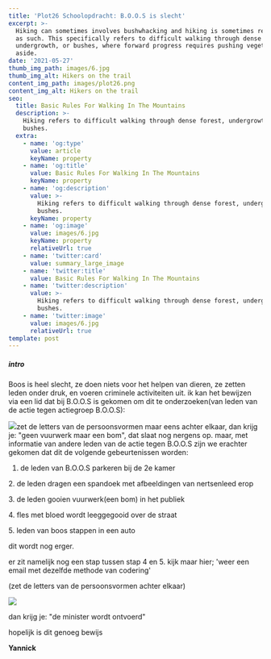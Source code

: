 ```yaml
---
title: 'Plot26 Schoolopdracht: B.O.O.S is slecht'
excerpt: >-
  Hiking can sometimes involves bushwhacking and hiking is sometimes referred to
  as such. This specifically refers to difficult walking through dense forest,
  undergrowth, or bushes, where forward progress requires pushing vegetation
  aside.
date: '2021-05-27'
thumb_img_path: images/6.jpg
thumb_img_alt: Hikers on the trail
content_img_path: images/plot26.png
content_img_alt: Hikers on the trail
seo:
  title: Basic Rules For Walking In The Mountains
  description: >-
    Hiking refers to difficult walking through dense forest, undergrowth, or
    bushes.
  extra:
    - name: 'og:type'
      value: article
      keyName: property
    - name: 'og:title'
      value: Basic Rules For Walking In The Mountains
      keyName: property
    - name: 'og:description'
      value: >-
        Hiking refers to difficult walking through dense forest, undergrowth, or
        bushes.
      keyName: property
    - name: 'og:image'
      value: images/6.jpg
      keyName: property
      relativeUrl: true
    - name: 'twitter:card'
      value: summary_large_image
    - name: 'twitter:title'
      value: Basic Rules For Walking In The Mountains
    - name: 'twitter:description'
      value: >-
        Hiking refers to difficult walking through dense forest, undergrowth, or
        bushes.
    - name: 'twitter:image'
      value: images/6.jpg
      relativeUrl: true
template: post
---
```

##### intro

Boos is heel slecht, ze doen niets voor het helpen van dieren, ze zetten leden onder druk, en voeren criminele activiteiten uit. ik kan het bewijzen via een lid dat bij B.O.O.S is gekomen om dit te onderzoeken(van leden van de actie tegen actiegroep B.O.O.S):



![](/\_static/app-assets/0001.jpg)zet de letters van de persoonsvormen maar eens achter elkaar, dan krijg je: "geen vuurwerk maar een bom", dat slaat nog nergens op. maar, met informatie van andere leden van de actie tegen B.O.O.S zijn we erachter gekomen dat dit de volgende gebeurtenissen worden:

1.  de leden van B.O.O.S parkeren bij de 2e kamer 

2\. de leden dragen een spandoek met afbeeldingen van nertsenleed erop

3\. de leden gooien vuurwerk(een bom) in het publiek

4\. fles met bloed wordt leeggegooid over de straat

5\. leden van boos stappen in een auto

dit wordt nog erger.

er zit namelijk nog een stap tussen stap 4 en 5. kijk maar hier; 'weer een email met dezelfde methode van codering'

(zet de letters van de persoonsvormen achter elkaar)

![](/\_static/app-assets/magical-aluminum.jpg)

dan krijg je: "de minister wordt ontvoerd"



hopelijk is dit genoeg bewijs

**Yannick**
